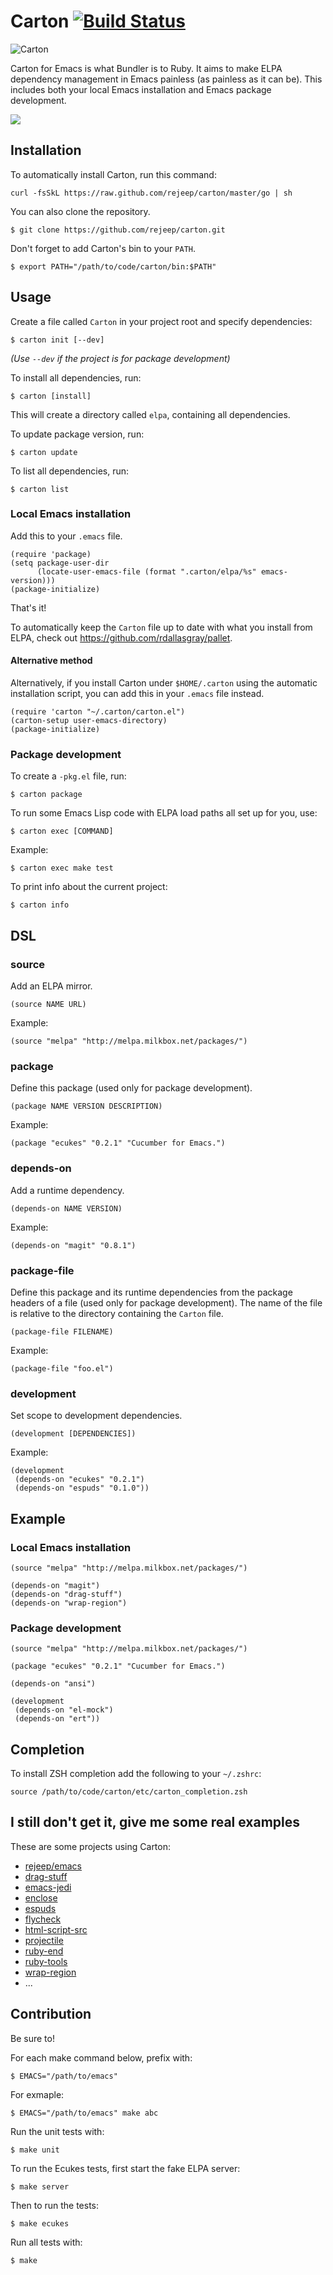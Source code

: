# Carton [![Build Status](https://api.travis-ci.org/rejeep/carton.png?branch=master)](http://travis-ci.org/rejeep/carton)

![Carton](https://raw.github.com/rejeep/carton/master/carton.png)

Carton for Emacs is what Bundler is to Ruby. It aims to make ELPA
dependency management in Emacs painless (as painless as it can
be). This includes both your local Emacs installation and Emacs
package development.

[<img src="http://img.youtube.com/vi/gzFxNO_X5yA/0.jpg">](https://www.youtube.com/watch?v=gzFxNO_X5yA)

## Installation

To automatically install Carton, run this command:

    curl -fsSkL https://raw.github.com/rejeep/carton/master/go | sh

You can also clone the repository.

    $ git clone https://github.com/rejeep/carton.git

Don't forget to add Carton's bin to your `PATH`.

    $ export PATH="/path/to/code/carton/bin:$PATH"


## Usage

Create a file called `Carton` in your project root and specify
dependencies:

    $ carton init [--dev]

_(Use `--dev` if the project is for package development)_

To install all dependencies, run:

    $ carton [install]

This will create a directory called `elpa`, containing all dependencies.

To update package version, run:

    $ carton update

To list all dependencies, run:

    $ carton list

### Local Emacs installation

Add this to your `.emacs` file.

    (require 'package)
    (setq package-user-dir
          (locate-user-emacs-file (format ".carton/elpa/%s" emacs-version)))
    (package-initialize)

That's it!

To automatically keep the `Carton` file up to date with what you
install from ELPA, check out <https://github.com/rdallasgray/pallet>.

#### Alternative method

Alternatively, if you install Carton under `$HOME/.carton` using the
automatic installation script, you can add this in your `.emacs` file
instead.

    (require 'carton "~/.carton/carton.el")
    (carton-setup user-emacs-directory)
    (package-initialize)

### Package development

To create a `-pkg.el` file, run:

    $ carton package

To run some Emacs Lisp code with ELPA load paths all set up for you, use:

    $ carton exec [COMMAND]

Example:

    $ carton exec make test

To print info about the current project:

    $ carton info

## DSL

### source

Add an ELPA mirror.

    (source NAME URL)

Example:

    (source "melpa" "http://melpa.milkbox.net/packages/")

### package

Define this package (used only for package development).

    (package NAME VERSION DESCRIPTION)

Example:

    (package "ecukes" "0.2.1" "Cucumber for Emacs.")

### depends-on

Add a runtime dependency.

    (depends-on NAME VERSION)

Example:

    (depends-on "magit" "0.8.1")

### package-file

Define this package and its runtime dependencies from the package headers of a
file (used only for package development).  The name of the file is relative to
the directory containing the `Carton` file.

    (package-file FILENAME)

Example:

    (package-file "foo.el")

### development

Set scope to development dependencies.

    (development [DEPENDENCIES])

Example:

    (development
     (depends-on "ecukes" "0.2.1")
     (depends-on "espuds" "0.1.0"))

## Example

### Local Emacs installation

    (source "melpa" "http://melpa.milkbox.net/packages/")

    (depends-on "magit")
    (depends-on "drag-stuff")
    (depends-on "wrap-region")

### Package development

    (source "melpa" "http://melpa.milkbox.net/packages/")

    (package "ecukes" "0.2.1" "Cucumber for Emacs.")

    (depends-on "ansi")

    (development
     (depends-on "el-mock")
     (depends-on "ert"))

## Completion

To install ZSH completion add the following to your `~/.zshrc`:

    source /path/to/code/carton/etc/carton_completion.zsh

## I still don't get it, give me some real examples

These are some projects using Carton:

* [rejeep/emacs](https://github.com/rejeep/emacs)
* [drag-stuff](https://github.com/rejeep/drag-stuff)
* [emacs-jedi](https://github.com/tkf/emacs-jedi)
* [enclose](https://github.com/rejeep/enclose)
* [espuds](https://github.com/rejeep/espuds)
* [flycheck](https://github.com/lunaryorn/flycheck)
* [html-script-src](https://github.com/rejeep/html-script-src)
* [projectile](https://github.com/bbatsov/projectile)
* [ruby-end](https://github.com/rejeep/ruby-end)
* [ruby-tools](https://github.com/rejeep/ruby-tools)
* [wrap-region](https://github.com/rejeep/wrap-region)
* ...

## Contribution

Be sure to!

For each make command below, prefix with:

    $ EMACS="/path/to/emacs"

For exmaple:

    $ EMACS="/path/to/emacs" make abc

Run the unit tests with:

    $ make unit

To run the Ecukes tests, first start the fake ELPA server:

    $ make server

Then to run the tests:

    $ make ecukes

Run all tests with:

    $ make
